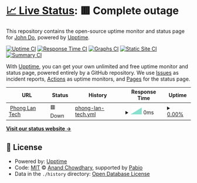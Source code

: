 # [📈 Live Status](https://johndo100.github.io/upptime): <!--live status--> **🟥 Complete outage**

This repository contains the open-source uptime monitor and status page for [John Do](https://osaigon.com), powered by [Upptime](https://github.com/upptime/upptime).

[![Uptime CI](https://github.com/johndo100/upptime/workflows/Uptime%20CI/badge.svg)](https://github.com/johndo100/upptime/actions?query=workflow%3A%22Uptime+CI%22)
[![Response Time CI](https://github.com/johndo100/upptime/workflows/Response%20Time%20CI/badge.svg)](https://github.com/johndo100/upptime/actions?query=workflow%3A%22Response+Time+CI%22)
[![Graphs CI](https://github.com/johndo100/upptime/workflows/Graphs%20CI/badge.svg)](https://github.com/johndo100/upptime/actions?query=workflow%3A%22Graphs+CI%22)
[![Static Site CI](https://github.com/johndo100/upptime/workflows/Static%20Site%20CI/badge.svg)](https://github.com/johndo100/upptime/actions?query=workflow%3A%22Static+Site+CI%22)
[![Summary CI](https://github.com/johndo100/upptime/workflows/Summary%20CI/badge.svg)](https://github.com/johndo100/upptime/actions?query=workflow%3A%22Summary+CI%22)

With [Upptime](https://upptime.js.org), you can get your own unlimited and free uptime monitor and status page, powered entirely by a GitHub repository. We use [Issues](https://github.com/johndo100/upptime/issues) as incident reports, [Actions](https://github.com/johndo100/upptime/actions) as uptime monitors, and [Pages](https://johndo100.github.io/upptime) for the status page.

<!--start: status pages-->
<!-- This summary is generated by Upptime (https://github.com/upptime/upptime) -->
<!-- Do not edit this manually, your changes will be overwritten -->
<!-- prettier-ignore -->
| URL | Status | History | Response Time | Uptime |
| --- | ------ | ------- | ------------- | ------ |
| <img alt="" src="https://icons.duckduckgo.com/ip3/phonglan.vn.ico" height="13"> [Phong Lan Tech](https://phonglan.vn) | 🟥 Down | [phong-lan-tech.yml](https://github.com/johndo100/upptime/commits/HEAD/history/phong-lan-tech.yml) | <details><summary><img alt="Response time graph" src="./graphs/phong-lan-tech/response-time-week.png" height="20"> 0ms</summary><br><a href="https://johndo100.github.io/upptime/history/phong-lan-tech"><img alt="Response time 1534" src="https://img.shields.io/endpoint?url=https%3A%2F%2Fraw.githubusercontent.com%2Fjohndo100%2Fupptime%2FHEAD%2Fapi%2Fphong-lan-tech%2Fresponse-time.json"></a><br><a href="https://johndo100.github.io/upptime/history/phong-lan-tech"><img alt="24-hour response time 0" src="https://img.shields.io/endpoint?url=https%3A%2F%2Fraw.githubusercontent.com%2Fjohndo100%2Fupptime%2FHEAD%2Fapi%2Fphong-lan-tech%2Fresponse-time-day.json"></a><br><a href="https://johndo100.github.io/upptime/history/phong-lan-tech"><img alt="7-day response time 0" src="https://img.shields.io/endpoint?url=https%3A%2F%2Fraw.githubusercontent.com%2Fjohndo100%2Fupptime%2FHEAD%2Fapi%2Fphong-lan-tech%2Fresponse-time-week.json"></a><br><a href="https://johndo100.github.io/upptime/history/phong-lan-tech"><img alt="30-day response time 3271" src="https://img.shields.io/endpoint?url=https%3A%2F%2Fraw.githubusercontent.com%2Fjohndo100%2Fupptime%2FHEAD%2Fapi%2Fphong-lan-tech%2Fresponse-time-month.json"></a><br><a href="https://johndo100.github.io/upptime/history/phong-lan-tech"><img alt="1-year response time 1534" src="https://img.shields.io/endpoint?url=https%3A%2F%2Fraw.githubusercontent.com%2Fjohndo100%2Fupptime%2FHEAD%2Fapi%2Fphong-lan-tech%2Fresponse-time-year.json"></a></details> | <details><summary><a href="https://johndo100.github.io/upptime/history/phong-lan-tech">0.00%</a></summary><a href="https://johndo100.github.io/upptime/history/phong-lan-tech"><img alt="All-time uptime 86.20%" src="https://img.shields.io/endpoint?url=https%3A%2F%2Fraw.githubusercontent.com%2Fjohndo100%2Fupptime%2FHEAD%2Fapi%2Fphong-lan-tech%2Fuptime.json"></a><br><a href="https://johndo100.github.io/upptime/history/phong-lan-tech"><img alt="24-hour uptime 0.00%" src="https://img.shields.io/endpoint?url=https%3A%2F%2Fraw.githubusercontent.com%2Fjohndo100%2Fupptime%2FHEAD%2Fapi%2Fphong-lan-tech%2Fuptime-day.json"></a><br><a href="https://johndo100.github.io/upptime/history/phong-lan-tech"><img alt="7-day uptime 0.00%" src="https://img.shields.io/endpoint?url=https%3A%2F%2Fraw.githubusercontent.com%2Fjohndo100%2Fupptime%2FHEAD%2Fapi%2Fphong-lan-tech%2Fuptime-week.json"></a><br><a href="https://johndo100.github.io/upptime/history/phong-lan-tech"><img alt="30-day uptime 51.03%" src="https://img.shields.io/endpoint?url=https%3A%2F%2Fraw.githubusercontent.com%2Fjohndo100%2Fupptime%2FHEAD%2Fapi%2Fphong-lan-tech%2Fuptime-month.json"></a><br><a href="https://johndo100.github.io/upptime/history/phong-lan-tech"><img alt="1-year uptime 86.20%" src="https://img.shields.io/endpoint?url=https%3A%2F%2Fraw.githubusercontent.com%2Fjohndo100%2Fupptime%2FHEAD%2Fapi%2Fphong-lan-tech%2Fuptime-year.json"></a></details>

<!--end: status pages-->

[**Visit our status website →**](https://johndo100.github.io/upptime)

## 📄 License

- Powered by: [Upptime](https://github.com/upptime/upptime)
- Code: [MIT](./LICENSE) © [Anand Chowdhary](https://anandchowdhary.com), supported by [Pabio](https://pabio.com)
- Data in the `./history` directory: [Open Database License](https://opendatacommons.org/licenses/odbl/1-0/)
